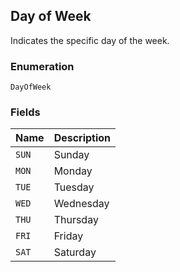 ## Day of Week

Indicates the specific day  of the week.

### Enumeration

`DayOfWeek`

### Fields

| Name | Description |
|  --- | --- |
| `SUN` | Sunday |
| `MON` | Monday |
| `TUE` | Tuesday |
| `WED` | Wednesday |
| `THU` | Thursday |
| `FRI` | Friday |
| `SAT` | Saturday |

